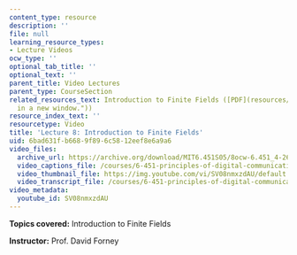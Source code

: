 ```yaml
---
content_type: resource
description: ''
file: null
learning_resource_types:
- Lecture Videos
ocw_type: ''
optional_tab_title: ''
optional_text: ''
parent_title: Video Lectures
parent_type: CourseSection
related_resources_text: Introduction to Finite Fields ([PDF](resources/chap7 "Open
  in a new window."))
resource_index_text: ''
resourcetype: Video
title: 'Lecture 8: Introduction to Finite Fields'
uid: 6bad631f-b668-9f89-6c58-12eef8e6a9a6
video_files:
  archive_url: https://archive.org/download/MIT6.451S05/8ocw-6.451_4-261-28feb2005-220k.mp4
  video_captions_file: /courses/6-451-principles-of-digital-communication-ii-spring-2005/9a09a6eefc41531685bc32967ccb6391_SV08nmxzdAU.vtt
  video_thumbnail_file: https://img.youtube.com/vi/SV08nmxzdAU/default.jpg
  video_transcript_file: /courses/6-451-principles-of-digital-communication-ii-spring-2005/b2c6ce6d50aec06dead9b7d1862f4eef_SV08nmxzdAU.pdf
video_metadata:
  youtube_id: SV08nmxzdAU
---
```


**Topics covered:** Introduction to Finite Fields

**Instructor:** Prof. David Forney